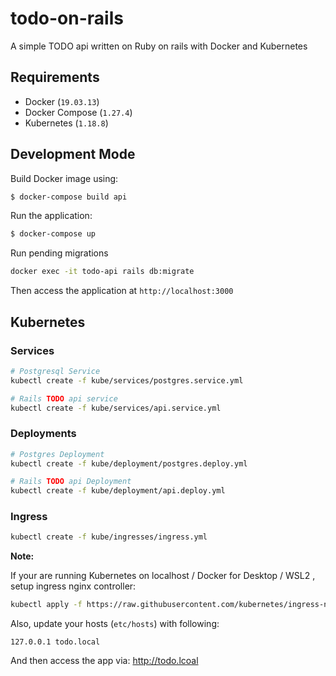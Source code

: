 # todo-on-rails

A simple TODO api written on Ruby on rails with Docker and Kubernetes

## Requirements

- Docker (`19.03.13`)
- Docker Compose (`1.27.4`)
- Kubernetes (`1.18.8`)

## Development Mode

Build Docker image using:

```bash
$ docker-compose build api
```

Run the application:

```bash
$ docker-compose up
```

Run pending migrations

```bash
docker exec -it todo-api rails db:migrate
```

Then access the application at `http://localhost:3000`

## Kubernetes

### Services

```bash
# Postgresql Service
kubectl create -f kube/services/postgres.service.yml

# Rails TODO api service
kubectl create -f kube/services/api.service.yml
```

### Deployments

```bash
# Postgres Deployment
kubectl create -f kube/deployment/postgres.deploy.yml

# Rails TODO api Deployment
kubectl create -f kube/deployment/api.deploy.yml
```

### Ingress

```bash
kubectl create -f kube/ingresses/ingress.yml
```

**Note:** 

If your are running Kubernetes on localhost / Docker for Desktop / WSL2 , setup ingress nginx controller:

```bash
kubectl apply -f https://raw.githubusercontent.com/kubernetes/ingress-nginx/controller-0.32.0/deploy/static/provider/cloud/deploy.yaml
```

Also, update your hosts (`etc/hosts`) with following:

```
127.0.0.1 todo.local
```

And then access the app via: http://todo.lcoal
